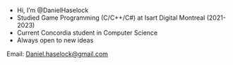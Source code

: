- Hi, I’m @DanielHaselock
- Studied Game Programming (C/C++/C#) at Isart Digital Montreal (2021-2023)
- Current Concordia student in Computer Science
- Always open to new ideas





Email: Daniel.haselock@gmail.com

